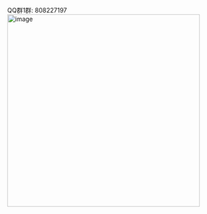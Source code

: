 QQ群1群:
808227197
<img width="440" alt="image" src="https://github.com/openInterfaceCommunity/OpenModelCommunity/assets/174304523/8255d346-1717-4a3c-922d-fc744b3fe2a5">



